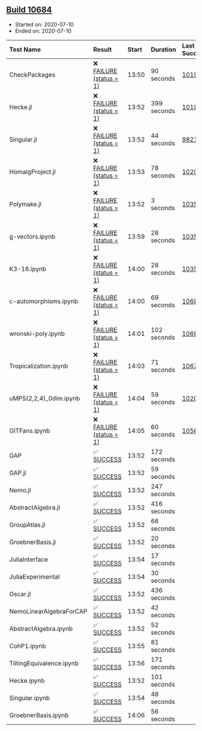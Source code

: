 ## [Build 10684](https://oscarci.mathematik.uni-kl.de/job/oscar/10684/)

* Started on: 2020-07-10
* Ended on: 2020-07-10

| Test Name    | Result | Start | Duration | Last Success | First Failure |
|:-------------|:-------|:------|:---------|:-------------|:--------------|
| CheckPackages | ❌ [FAILURE (status = 1)](https://oscarci.mathematik.uni-kl.de/job/oscar/10684/artifact/logs/build-10684/CheckPackages.log) | 13:50 | 90 seconds | [10197](https://oscarci.mathematik.uni-kl.de/job/oscar/10197/) | [10198](https://oscarci.mathematik.uni-kl.de/job/oscar/10198/) |
| Hecke.jl | ❌ [FAILURE (status = 1)](https://oscarci.mathematik.uni-kl.de/job/oscar/10684/artifact/logs/build-10684/Hecke.jl.log) | 13:52 | 399 seconds | [10197](https://oscarci.mathematik.uni-kl.de/job/oscar/10197/) | [10198](https://oscarci.mathematik.uni-kl.de/job/oscar/10198/) |
| Singular.jl | ❌ [FAILURE (status = 1)](https://oscarci.mathematik.uni-kl.de/job/oscar/10684/artifact/logs/build-10684/Singular.jl.log) | 13:52 | 44 seconds | [9821](https://oscarci.mathematik.uni-kl.de/job/oscar/9821/) | [9822](https://oscarci.mathematik.uni-kl.de/job/oscar/9822/) |
| HomalgProject.jl | ❌ [FAILURE (status = 1)](https://oscarci.mathematik.uni-kl.de/job/oscar/10684/artifact/logs/build-10684/HomalgProject.jl.log) | 13:53 | 78 seconds | [10209](https://oscarci.mathematik.uni-kl.de/job/oscar/10209/) | [10210](https://oscarci.mathematik.uni-kl.de/job/oscar/10210/) |
| Polymake.jl | ❌ [FAILURE (status = 1)](https://oscarci.mathematik.uni-kl.de/job/oscar/10684/artifact/logs/build-10684/Polymake.jl.log) | 13:52 | 3 seconds | [10356](https://oscarci.mathematik.uni-kl.de/job/oscar/10356/) | [10357](https://oscarci.mathematik.uni-kl.de/job/oscar/10357/) |
| g-vectors.ipynb | ❌ [FAILURE (status = 1)](https://oscarci.mathematik.uni-kl.de/job/oscar/10684/artifact/logs/build-10684/g-vectors.ipynb.log) | 13:59 | 28 seconds | [10356](https://oscarci.mathematik.uni-kl.de/job/oscar/10356/) | [10357](https://oscarci.mathematik.uni-kl.de/job/oscar/10357/) |
| K3-16.ipynb | ❌ [FAILURE (status = 1)](https://oscarci.mathematik.uni-kl.de/job/oscar/10684/artifact/logs/build-10684/K3-16.ipynb.log) | 14:00 | 28 seconds | [10356](https://oscarci.mathematik.uni-kl.de/job/oscar/10356/) | [10357](https://oscarci.mathematik.uni-kl.de/job/oscar/10357/) |
| c-automorphisms.ipynb | ❌ [FAILURE (status = 1)](https://oscarci.mathematik.uni-kl.de/job/oscar/10684/artifact/logs/build-10684/c-automorphisms.ipynb.log) | 14:00 | 69 seconds | [10682](https://oscarci.mathematik.uni-kl.de/job/oscar/10682/) | [10683](https://oscarci.mathematik.uni-kl.de/job/oscar/10683/) |
| wronski-poly.ipynb | ❌ [FAILURE (status = 1)](https://oscarci.mathematik.uni-kl.de/job/oscar/10684/artifact/logs/build-10684/wronski-poly.ipynb.log) | 14:01 | 102 seconds | [10680](https://oscarci.mathematik.uni-kl.de/job/oscar/10680/) | [10681](https://oscarci.mathematik.uni-kl.de/job/oscar/10681/) |
| Tropicalization.ipynb | ❌ [FAILURE (status = 1)](https://oscarci.mathematik.uni-kl.de/job/oscar/10684/artifact/logs/build-10684/Tropicalization.ipynb.log) | 14:03 | 71 seconds | [10678](https://oscarci.mathematik.uni-kl.de/job/oscar/10678/) | [10679](https://oscarci.mathematik.uni-kl.de/job/oscar/10679/) |
| uMPS(2,2,4)_0dim.ipynb | ❌ [FAILURE (status = 1)](https://oscarci.mathematik.uni-kl.de/job/oscar/10684/artifact/logs/build-10684/uMPS-2-2-4-_0dim.ipynb.log) | 14:04 | 59 seconds | [10209](https://oscarci.mathematik.uni-kl.de/job/oscar/10209/) | [10210](https://oscarci.mathematik.uni-kl.de/job/oscar/10210/) |
| GITFans.ipynb | ❌ [FAILURE (status = 1)](https://oscarci.mathematik.uni-kl.de/job/oscar/10684/artifact/logs/build-10684/GITFans.ipynb.log) | 14:05 | 60 seconds | [10566](https://oscarci.mathematik.uni-kl.de/job/oscar/10566/) | [10567](https://oscarci.mathematik.uni-kl.de/job/oscar/10567/) |
| GAP | ✅ [SUCCESS](https://oscarci.mathematik.uni-kl.de/job/oscar/10684/artifact/logs/build-10684/GAP.log) | 13:52 | 172 seconds |  |  |
| GAP.jl | ✅ [SUCCESS](https://oscarci.mathematik.uni-kl.de/job/oscar/10684/artifact/logs/build-10684/GAP.jl.log) | 13:52 | 59 seconds |  |  |
| Nemo.jl | ✅ [SUCCESS](https://oscarci.mathematik.uni-kl.de/job/oscar/10684/artifact/logs/build-10684/Nemo.jl.log) | 13:52 | 247 seconds |  |  |
| AbstractAlgebra.jl | ✅ [SUCCESS](https://oscarci.mathematik.uni-kl.de/job/oscar/10684/artifact/logs/build-10684/AbstractAlgebra.jl.log) | 13:52 | 416 seconds |  |  |
| GroupAtlas.jl | ✅ [SUCCESS](https://oscarci.mathematik.uni-kl.de/job/oscar/10684/artifact/logs/build-10684/GroupAtlas.jl.log) | 13:52 | 66 seconds |  |  |
| GroebnerBasis.jl | ✅ [SUCCESS](https://oscarci.mathematik.uni-kl.de/job/oscar/10684/artifact/logs/build-10684/GroebnerBasis.jl.log) | 13:52 | 20 seconds |  |  |
| JuliaInterface | ✅ [SUCCESS](https://oscarci.mathematik.uni-kl.de/job/oscar/10684/artifact/logs/build-10684/JuliaInterface.log) | 13:54 | 17 seconds |  |  |
| JuliaExperimental | ✅ [SUCCESS](https://oscarci.mathematik.uni-kl.de/job/oscar/10684/artifact/logs/build-10684/JuliaExperimental.log) | 13:54 | 30 seconds |  |  |
| Oscar.jl | ✅ [SUCCESS](https://oscarci.mathematik.uni-kl.de/job/oscar/10684/artifact/logs/build-10684/Oscar.jl.log) | 13:52 | 436 seconds |  |  |
| NemoLinearAlgebraForCAP | ✅ [SUCCESS](https://oscarci.mathematik.uni-kl.de/job/oscar/10684/artifact/logs/build-10684/NemoLinearAlgebraForCAP.log) | 13:52 | 42 seconds |  |  |
| AbstractAlgebra.ipynb | ✅ [SUCCESS](https://oscarci.mathematik.uni-kl.de/job/oscar/10684/artifact/logs/build-10684/AbstractAlgebra.ipynb.log) | 13:52 | 52 seconds |  |  |
| CohP1.ipynb | ✅ [SUCCESS](https://oscarci.mathematik.uni-kl.de/job/oscar/10684/artifact/logs/build-10684/CohP1.ipynb.log) | 13:55 | 81 seconds |  |  |
| TiltingEquivalence.ipynb | ✅ [SUCCESS](https://oscarci.mathematik.uni-kl.de/job/oscar/10684/artifact/logs/build-10684/TiltingEquivalence.ipynb.log) | 13:56 | 171 seconds |  |  |
| Hecke.ipynb | ✅ [SUCCESS](https://oscarci.mathematik.uni-kl.de/job/oscar/10684/artifact/logs/build-10684/Hecke.ipynb.log) | 13:52 | 101 seconds |  |  |
| Singular.ipynb | ✅ [SUCCESS](https://oscarci.mathematik.uni-kl.de/job/oscar/10684/artifact/logs/build-10684/Singular.ipynb.log) | 13:54 | 48 seconds |  |  |
| GroebnerBasis.ipynb | ✅ [SUCCESS](https://oscarci.mathematik.uni-kl.de/job/oscar/10684/artifact/logs/build-10684/GroebnerBasis.ipynb.log) | 14:06 | 56 seconds |  |  |
